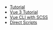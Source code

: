 * [Tutorial](getting-started/tutorial.md)
* [Vue 3 Tutorial](getting-started/vue3-tutorial.md)
* [Vue CLI with SCSS](getting-started/vue-sass.md)
* [Direct Scripts](getting-started/direct-scripts.md)
